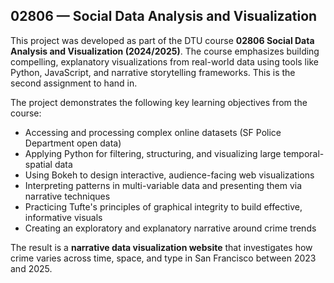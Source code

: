 ## 02806 — Social Data Analysis and Visualization

This project was developed as part of the DTU course **02806 Social Data Analysis and Visualization (2024/2025)**. The course emphasizes building compelling, explanatory visualizations from real-world data using tools like Python, JavaScript, and narrative storytelling frameworks. This is the second assignment to hand in.

The project demonstrates the following key learning objectives from the course:

- Accessing and processing complex online datasets (SF Police Department open data)
- Applying Python for filtering, structuring, and visualizing large temporal-spatial data
- Using Bokeh to design interactive, audience-facing web visualizations
- Interpreting patterns in multi-variable data and presenting them via narrative techniques
- Practicing Tufte's principles of graphical integrity to build effective, informative visuals
- Creating an exploratory and explanatory narrative around crime trends

The result is a **narrative data visualization website** that investigates how crime varies across time, space, and type in San Francisco between 2023 and 2025.

